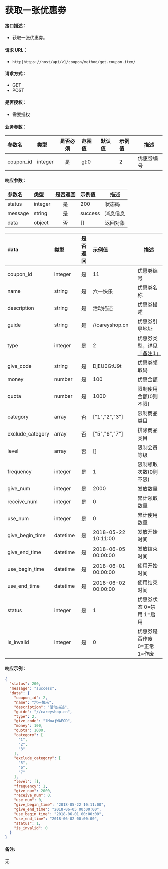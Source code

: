 # 获取一张优惠劵

#### 接口描述：
- 获取一张优惠劵。

#### 请求 URL：
- `http|https://host/api/v1/coupon/method/get.coupon.item/`

#### 请求方式：
- GET
- POST

#### 是否授权：
- 需要授权

#### 业务参数：
|参数名|类型|是否必须|范围值|默认值|示例值|描述|
|:----|:---|:---:|:-----|:-----|:-----|-----|
|coupon_id |integer |是 |gt:0 | |2 |优惠劵编号 |

#### 响应参数：
|参数名|类型|是否返回|示例值|描述|
|:-----|:-----|:---:|:-----|-----|
|status |integer |是 |200 |状态码 |
|message |string |是 |success |消息信息 |
|data |object |否 |[] |返回对象 |

|data|类型|是否返回|示例值|描述|
|:-----|:-----|:---:|:-----|-----|
|coupon_id |integer |是 |11 |优惠劵编号 |
|name |string |是 |六一快乐 |优惠劵名称 |
|description |string |是 |活动描述 |优惠劵描述 |
|guide |string |是 |//careyshop.cn |优惠劵引导地址 |
|type |integer |是 |2 |优惠劵类型，详见[「备注1」](/api/admin/market/coupon/add.coupon.item.md "「备注1」") |
|give_code |string |是 |DjEU0GtU9t |优惠劵领取码 |
|money |number |是 |100 |优惠金额 |
|quota |number |是 |1000 |限制使用金额(0则不限) |
|category |array |否 |[&quot;1&quot;,&quot;2&quot;,&quot;3&quot;] |限制商品类目 |
|exclude_category |array |否 |[&quot;5&quot;,&quot;6&quot;,&quot;7&quot;] |排除商品类目 |
|level |array |否 |[] |限制会员等级 |
|frequency |integer |是 |1 |限制领取次数(0则不限) |
|give_num |integer |是 |2000 |发放数量 |
|receive_num |integer |是 |0 |累计领取数量 |
|use_num |integer |是 |0 |累计使用数量 |
|give_begin_time |datetime |是 |2018-05-22 10:11:00 |发放开始时间 |
|give_end_time |datetime |是 |2018-06-05 00:00:00 |发放结束时间 |
|use_begin_time |datetime |是 |2018-06-01 00:00:00 |使用开始时间 |
|use_end_time |datetime |是 |2018-06-02 00:00:00 |使用结束时间 |
|status |integer |是 |1 |优惠劵状态 0=禁用 1=启用 |
|is_invalid |integer |是 |0 |优惠劵是否作废 0=正常 1=作废 |

#### 响应示例：
```json
{
  "status": 200,
  "message": "success",
  "data": {
    "coupon_id": 2,
    "name": "六一快乐",
    "description": "活动描述",
    "guide": "//careyshop.cn",
    "type": 2,
    "give_code": "lMoajWAEOD",
    "money": 100,
    "quota": 1000,
    "category": [
      "1",
      "2",
      "3"
    ],
    "exclude_category": [
      "5",
      "6",
      "7"
    ],
    "level": [],
    "frequency": 1,
    "give_num": 2000,
    "receive_num": 0,
    "use_num": 0,
    "give_begin_time": "2018-05-22 10:11:00",
    "give_end_time": "2018-06-05 00:00:00",
    "use_begin_time": "2018-06-01 00:00:00",
    "use_end_time": "2018-06-02 00:00:00",
    "status": 1,
    "is_invalid": 0
  }
}
```

#### 备注:
无